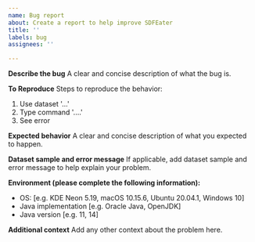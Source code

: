 ```yaml
---
name: Bug report
about: Create a report to help improve SDFEater
title: ''
labels: bug
assignees: ''

---
```


**Describe the bug**
A clear and concise description of what the bug is.

**To Reproduce**
Steps to reproduce the behavior:
1. Use dataset '...'
2. Type command '....'
3. See error

**Expected behavior**
A clear and concise description of what you expected to happen.

**Dataset sample and error message**
If applicable, add dataset sample and error message to help explain your problem.

**Environment (please complete the following information):**
 - OS: [e.g. KDE Neon 5.19, macOS 10.15.6, Ubuntu 20.04.1, Windows 10]
 - Java implementation [e.g. Oracle Java, OpenJDK]
 - Java version [e.g. 11, 14]

**Additional context**
Add any other context about the problem here.
